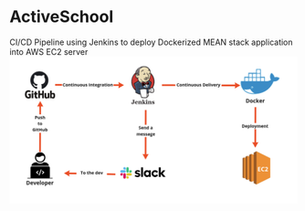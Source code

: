 # ActiveSchool 

CI/CD Pipeline using Jenkins to deploy Dockerized MEAN stack application into AWS EC2 server
![](diagram.png) 
